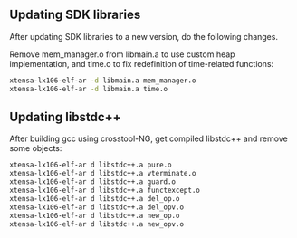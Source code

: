 ## Updating SDK libraries

After updating SDK libraries to a new version, do the following changes.


Remove mem_manager.o from libmain.a to use custom heap implementation, and time.o to fix redefinition of time-related functions:

```bash
xtensa-lx106-elf-ar -d libmain.a mem_manager.o
xtensa-lx106-elf-ar -d libmain.a time.o
```

## Updating libstdc++

After building gcc using crosstool-NG, get compiled libstdc++ and remove some objects:

```bash
xtensa-lx106-elf-ar d libstdc++.a pure.o
xtensa-lx106-elf-ar d libstdc++.a vterminate.o
xtensa-lx106-elf-ar d libstdc++.a guard.o
xtensa-lx106-elf-ar d libstdc++.a functexcept.o
xtensa-lx106-elf-ar d libstdc++.a del_op.o
xtensa-lx106-elf-ar d libstdc++.a del_opv.o
xtensa-lx106-elf-ar d libstdc++.a new_op.o
xtensa-lx106-elf-ar d libstdc++.a new_opv.o
```

